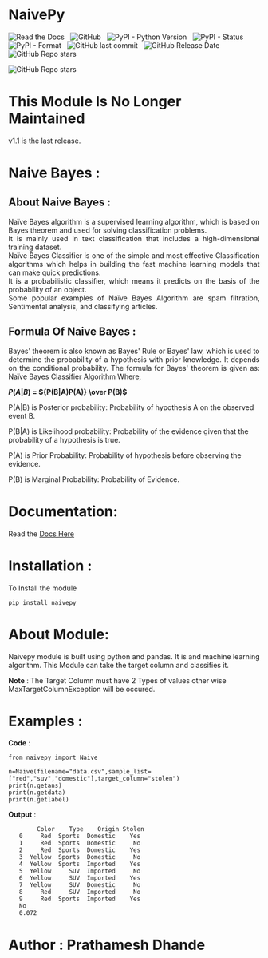 # NaivePy

![Read the Docs](https://img.shields.io/readthedocs/naivepy?logo=readthedocs&logoColor=white) &nbsp;
![GitHub](https://img.shields.io/github/license/prathameshdhande22/Naivepy?color=blue&style=flat-square&logo=github) &nbsp;
![PyPI - Python Version](https://img.shields.io/pypi/pyversions/naivepy?color=red&style=flat-square&logo=pypi&logoColor=white) &nbsp;
![PyPI - Status](https://img.shields.io/pypi/status/naivepy?color=success&style=flat-square&logoColor=white&logo=pypi)
&nbsp;
![PyPI - Format](https://img.shields.io/pypi/format/naivepy?color=blueviolet&style=flat-square) &nbsp;
![GitHub last commit](https://img.shields.io/github/last-commit/prathameshdhande22/naivepy?color=success&style=flat-square)
&nbsp;
![GitHub Release Date](https://img.shields.io/github/release-date/prathameshdhande22/naivepy?color=blue&style=flat-square)
&nbsp;
![GitHub Repo stars](https://img.shields.io/github/stars/prathameshdhande22/naivepy?style=social)
</br>

![GitHub Repo stars](https://img.shields.io/badge/Made_with-Python-blue?style=for-the-badge&logo=python&logoColor=white)

# This Module Is No Longer Maintained
v1.1 is the last release.

# Naive Bayes :
## About Naive Bayes :
<p align="Justify">
Naïve Bayes algorithm is a supervised learning algorithm, which is based on Bayes theorem and used for solving classification problems.</br>
It is mainly used in text classification that includes a high-dimensional training dataset.</br>
Naïve Bayes Classifier is one of the simple and most effective Classification algorithms which helps in building the fast machine learning models that can make quick predictions.</br>
It is a probabilistic classifier, which means it predicts on the basis of the probability of an object.</br>
Some popular examples of Naïve Bayes Algorithm are spam filtration, Sentimental analysis, and classifying articles.
</p>

## Formula Of Naive Bayes :
<p align="justify">
Bayes' theorem is also known as Bayes' Rule or Bayes' law, which is used to determine the probability of a hypothesis with prior knowledge. It depends on the conditional probability.
The formula for Bayes' theorem is given as:
Naïve Bayes Classifier Algorithm
Where,

**$P(A|B)$ = ${P(B|A)P(A)} \over P(B)$**

P(A|B) is Posterior probability: Probability of hypothesis A on the observed event B.

P(B|A) is Likelihood probability: Probability of the evidence given that the probability of a hypothesis is true.

P(A) is Prior Probability: Probability of hypothesis before observing the evidence.

P(B) is Marginal Probability: Probability of Evidence.
</p>

# Documentation:
Read the [Docs Here](https://naivepy.readthedocs.io/en/latest/#)

# Installation :
To Install the module
```
pip install naivepy
```

# About Module:
<p align="justify">
Naivepy module is built using python and pandas. It is and machine learning algorithm. This Module can take the target column and classifies it.

**Note** : The Target Column must have 2 Types of values other wise MaxTargetColumnException will be occured.

# Examples :

**Code** :
```
from naivepy import Naive

n=Naive(filename="data.csv",sample_list=["red","suv","domestic"],target_column="stolen")
print(n.getans)
print(n.getdata)
print(n.getlabel)
```

**Output** :
```
        Color    Type    Origin Stolen
   0     Red  Sports  Domestic    Yes
   1     Red  Sports  Domestic     No
   2     Red  Sports  Domestic    Yes
   3  Yellow  Sports  Domestic     No
   4  Yellow  Sports  Imported    Yes
   5  Yellow     SUV  Imported     No
   6  Yellow     SUV  Imported    Yes
   7  Yellow     SUV  Domestic     No
   8     Red     SUV  Imported     No
   9     Red  Sports  Imported    Yes
   No
   0.072
```

# Author : Prathamesh Dhande

